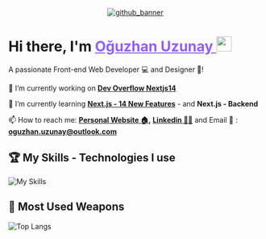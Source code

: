 <p align="center">
  <a href="https://www.oguzhanuzunay.me" target="_blank" rel="noreferrer"><img src="https://github.com/oguzhanuzunay/oguzhanuzunay/assets/48884275/60017daf-4042-44d0-92f4-158e74da1ac4" alt="github_banner"></a>
</p>  

# Hi there, I'm <a href="https://www.oguzhanuzunay.me/" target="_blank" rel="noreferrer" style="color:#915eff;"> Oğuzhan Uzunay </a><img src="https://raw.githubusercontent.com/MartinHeinz/MartinHeinz/master/wave.gif" width="30px" height="30px"> 
A passionate Front-end Web Developer 💻 and Designer 🎨! 

🔭 I’m currently working on **[Dev Overflow Nextjs14](https://github.com/oguzhanuzunay/dev_flow_nextjs14)**

🌱 I’m currently learning **[Next.js - 14 New Features](https://nextjs.org/blog/next-14)** - and **Next.js - Backend**

📫 How to reach me: **[Personal Website 🏠](https://oguzhanuzunay.me/), [Linkedin 👨‍💼](https://linkedin.com/in/oguzhan-uzunay/)** and Email 📩 : **oguzhan.uzunay@outlook.com**

## 🏆 My Skills - Technologies I use
![My Skills](https://skillicons.dev/icons?i=js,ts,react,next,redux,tailwind,nodejs,mongodb,threejs,html,css,sass,git,github,postgres,bootstrap,vscode,figma&perline=9)

## 🌟 Most Used Weapons 
![Top Langs](https://github-readme-stats.vercel.app/api/top-langs?username=oguzhanuzunay&show_icons=true&locale=en&hide_progress=true&hide=c%23,handlebars&layout=compact&theme=tokyonight)

<!-- T[![Harlok's WakaTime stats](https://github-readme-stats.vercel.app/api/wakatime?username=oguzhanuzunay)](https://github.com/oguzhanuzunay/github-readme-stats)  -->
